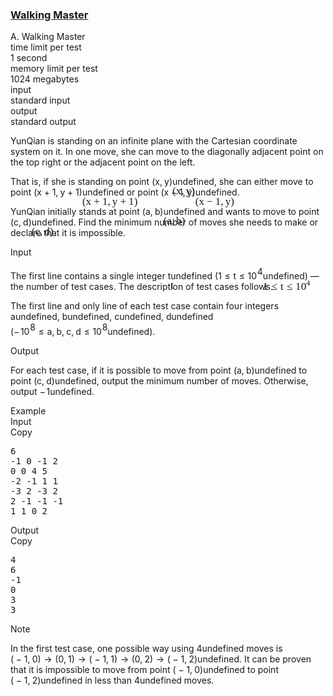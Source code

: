 <h3><a href="https://codeforces.com/contest/1806/problem/A" target="_blank" rel="noopener noreferrer">Walking Master</a></h3>
<div class="header"><div class="title">A. Walking Master</div><div class="time-limit"><div class="property-title">time limit per test</div>1 second</div><div class="memory-limit"><div class="property-title">memory limit per test</div>1024 megabytes</div><div class="input-file input-standard"><div class="property-title">input</div>standard input</div><div class="output-file output-standard"><div class="property-title">output</div>standard output</div></div><div><p>YunQian is standing on an infinite plane with the Cartesian coordinate system on it. In one move, she can move to the diagonally adjacent point on the top right or the adjacent point on the left.</p><p>That is, if she is standing on point <span class="MathJax_Preview" style="color: inherit;"><span class="MJXp-math" id="MJXp-Span-1"><span class="MJXp-mo" id="MJXp-Span-2" style="margin-left: 0em; margin-right: 0em;">(</span><span class="MJXp-mi MJXp-italic" id="MJXp-Span-3">x</span><span class="MJXp-mo" id="MJXp-Span-4" style="margin-left: 0em; margin-right: 0.222em;">,</span><span class="MJXp-mi MJXp-italic" id="MJXp-Span-5">y</span><span class="MJXp-mo" id="MJXp-Span-6" style="margin-left: 0em; margin-right: 0em;">)</span></span></span><span class="MathJax MathJax_Processed" id="MathJax-Element-1-Frame" tabindex="0" style=""><nobr><span class="math" id="MathJax-Span-1"><span style="display: inline-block; position: relative; width: 0em; height: 0px; font-size: 122%;"><span style="position: absolute;"><span class="mrow" id="MathJax-Span-2"><span class="mo" id="MathJax-Span-3" style="font-family: MathJax_Main;">(</span><span class="mi" id="MathJax-Span-4" style="font-family: MathJax_Math-italic;">x</span><span class="mo" id="MathJax-Span-5" style="font-family: MathJax_Main;">,</span><span class="mi" id="MathJax-Span-6" style="font-family: MathJax_Math-italic; padding-left: 0.179em;">y<span style="display: inline-block; overflow: hidden; height: 1px; width: 0.003em;"></span></span><span class="mo" id="MathJax-Span-7" style="font-family: MathJax_Main;">)</span></span></span></span></span></nobr></span>undefined, she can either move to point <span class="MathJax_Preview" style="color: inherit;"><span class="MJXp-math" id="MJXp-Span-7"><span class="MJXp-mo" id="MJXp-Span-8" style="margin-left: 0em; margin-right: 0em;">(</span><span class="MJXp-mi MJXp-italic" id="MJXp-Span-9">x</span><span class="MJXp-mo" id="MJXp-Span-10" style="margin-left: 0.267em; margin-right: 0.267em;">+</span><span class="MJXp-mn" id="MJXp-Span-11">1</span><span class="MJXp-mo" id="MJXp-Span-12" style="margin-left: 0em; margin-right: 0.222em;">,</span><span class="MJXp-mi MJXp-italic" id="MJXp-Span-13">y</span><span class="MJXp-mo" id="MJXp-Span-14" style="margin-left: 0.267em; margin-right: 0.267em;">+</span><span class="MJXp-mn" id="MJXp-Span-15">1</span><span class="MJXp-mo" id="MJXp-Span-16" style="margin-left: 0em; margin-right: 0em;">)</span></span></span><span class="MathJax MathJax_Processed" id="MathJax-Element-2-Frame" tabindex="0" style=""><nobr><span class="math" id="MathJax-Span-8"><span style="display: inline-block; position: relative; width: 0em; height: 0px; font-size: 122%;"><span style="position: absolute;"><span class="mrow" id="MathJax-Span-9"><span class="mo" id="MathJax-Span-10" style="font-family: MathJax_Main;">(</span><span class="mi" id="MathJax-Span-11" style="font-family: MathJax_Math-italic;">x</span><span class="mo" id="MathJax-Span-12" style="font-family: MathJax_Main; padding-left: 0.237em;">+</span><span class="mn" id="MathJax-Span-13" style="font-family: MathJax_Main; padding-left: 0.237em;">1</span><span class="mo" id="MathJax-Span-14" style="font-family: MathJax_Main;">,</span><span class="mi" id="MathJax-Span-15" style="font-family: MathJax_Math-italic; padding-left: 0.179em;">y<span style="display: inline-block; overflow: hidden; height: 1px; width: 0.003em;"></span></span><span class="mo" id="MathJax-Span-16" style="font-family: MathJax_Main; padding-left: 0.237em;">+</span><span class="mn" id="MathJax-Span-17" style="font-family: MathJax_Main; padding-left: 0.237em;">1</span><span class="mo" id="MathJax-Span-18" style="font-family: MathJax_Main;">)</span></span></span></span></span></nobr></span>undefined or point <span class="MathJax_Preview" style="color: inherit;"><span class="MJXp-math" id="MJXp-Span-17"><span class="MJXp-mo" id="MJXp-Span-18" style="margin-left: 0em; margin-right: 0em;">(</span><span class="MJXp-mi MJXp-italic" id="MJXp-Span-19">x</span><span class="MJXp-mo" id="MJXp-Span-20" style="margin-left: 0.267em; margin-right: 0.267em;">−</span><span class="MJXp-mn" id="MJXp-Span-21">1</span><span class="MJXp-mo" id="MJXp-Span-22" style="margin-left: 0em; margin-right: 0.222em;">,</span><span class="MJXp-mi MJXp-italic" id="MJXp-Span-23">y</span><span class="MJXp-mo" id="MJXp-Span-24" style="margin-left: 0em; margin-right: 0em;">)</span></span></span><span class="MathJax MathJax_Processed" id="MathJax-Element-3-Frame" tabindex="0" style=""><nobr><span class="math" id="MathJax-Span-19"><span style="display: inline-block; position: relative; width: 0em; height: 0px; font-size: 122%;"><span style="position: absolute;"><span class="mrow" id="MathJax-Span-20"><span class="mo" id="MathJax-Span-21" style="font-family: MathJax_Main;">(</span><span class="mi" id="MathJax-Span-22" style="font-family: MathJax_Math-italic;">x</span><span class="mo" id="MathJax-Span-23" style="font-family: MathJax_Main; padding-left: 0.237em;">−</span><span class="mn" id="MathJax-Span-24" style="font-family: MathJax_Main; padding-left: 0.237em;">1</span><span class="mo" id="MathJax-Span-25" style="font-family: MathJax_Main;">,</span><span class="mi" id="MathJax-Span-26" style="font-family: MathJax_Math-italic; padding-left: 0.179em;">y<span style="display: inline-block; overflow: hidden; height: 1px; width: 0.003em;"></span></span><span class="mo" id="MathJax-Span-27" style="font-family: MathJax_Main;">)</span></span></span></span></span></nobr></span>undefined.</p><p>YunQian initially stands at point <span class="MathJax_Preview" style="color: inherit;"><span class="MJXp-math" id="MJXp-Span-25"><span class="MJXp-mo" id="MJXp-Span-26" style="margin-left: 0em; margin-right: 0em;">(</span><span class="MJXp-mi MJXp-italic" id="MJXp-Span-27">a</span><span class="MJXp-mo" id="MJXp-Span-28" style="margin-left: 0em; margin-right: 0.222em;">,</span><span class="MJXp-mi MJXp-italic" id="MJXp-Span-29">b</span><span class="MJXp-mo" id="MJXp-Span-30" style="margin-left: 0em; margin-right: 0em;">)</span></span></span><span class="MathJax MathJax_Processed" id="MathJax-Element-4-Frame" tabindex="0" style=""><nobr><span class="math" id="MathJax-Span-28"><span style="display: inline-block; position: relative; width: 0em; height: 0px; font-size: 122%;"><span style="position: absolute;"><span class="mrow" id="MathJax-Span-29"><span class="mo" id="MathJax-Span-30" style="font-family: MathJax_Main;">(</span><span class="mi" id="MathJax-Span-31" style="font-family: MathJax_Math-italic;">a</span><span class="mo" id="MathJax-Span-32" style="font-family: MathJax_Main;">,</span><span class="mi" id="MathJax-Span-33" style="font-family: MathJax_Math-italic; padding-left: 0.179em;">b</span><span class="mo" id="MathJax-Span-34" style="font-family: MathJax_Main;">)</span></span></span></span></span></nobr></span>undefined and wants to move to point <span class="MathJax_Preview" style="color: inherit;"><span class="MJXp-math" id="MJXp-Span-31"><span class="MJXp-mo" id="MJXp-Span-32" style="margin-left: 0em; margin-right: 0em;">(</span><span class="MJXp-mi MJXp-italic" id="MJXp-Span-33">c</span><span class="MJXp-mo" id="MJXp-Span-34" style="margin-left: 0em; margin-right: 0.222em;">,</span><span class="MJXp-mi MJXp-italic" id="MJXp-Span-35">d</span><span class="MJXp-mo" id="MJXp-Span-36" style="margin-left: 0em; margin-right: 0em;">)</span></span></span><span class="MathJax MathJax_Processed" id="MathJax-Element-5-Frame" tabindex="0" style=""><nobr><span class="math" id="MathJax-Span-35"><span style="display: inline-block; position: relative; width: 0em; height: 0px; font-size: 122%;"><span style="position: absolute;"><span class="mrow" id="MathJax-Span-36"><span class="mo" id="MathJax-Span-37" style="font-family: MathJax_Main;">(</span><span class="mi" id="MathJax-Span-38" style="font-family: MathJax_Math-italic;">c</span><span class="mo" id="MathJax-Span-39" style="font-family: MathJax_Main;">,</span><span class="mi" id="MathJax-Span-40" style="font-family: MathJax_Math-italic; padding-left: 0.179em;">d<span style="display: inline-block; overflow: hidden; height: 1px; width: 0.003em;"></span></span><span class="mo" id="MathJax-Span-41" style="font-family: MathJax_Main;">)</span></span></span></span></span></nobr></span>undefined. Find the minimum number of moves she needs to make or declare that it is impossible.</p></div><div class="input-specification"><div class="section-title">Input</div><p>The first line contains a single integer <span class="MathJax_Preview" style="color: inherit;"><span class="MJXp-math" id="MJXp-Span-37"><span class="MJXp-mi MJXp-italic" id="MJXp-Span-38">t</span></span></span><span class="MathJax MathJax_Processed" id="MathJax-Element-6-Frame" tabindex="0" style=""><nobr><span class="math" id="MathJax-Span-42"><span style="display: inline-block; position: relative; width: 0em; height: 0px; font-size: 122%;"><span style="position: absolute;"><span class="mrow" id="MathJax-Span-43"><span class="mi" id="MathJax-Span-44" style="font-family: MathJax_Math-italic;">t</span></span></span></span></span></nobr></span>undefined (<span class="MathJax_Preview" style="color: inherit;"><span class="MJXp-math" id="MJXp-Span-39"><span class="MJXp-mn" id="MJXp-Span-40">1</span><span class="MJXp-mo" id="MJXp-Span-41" style="margin-left: 0.333em; margin-right: 0.333em;">≤</span><span class="MJXp-mi MJXp-italic" id="MJXp-Span-42">t</span><span class="MJXp-mo" id="MJXp-Span-43" style="margin-left: 0.333em; margin-right: 0.333em;">≤</span><span class="MJXp-msubsup" id="MJXp-Span-44"><span class="MJXp-mn" id="MJXp-Span-45" style="margin-right: 0.05em;">10</span><span class="MJXp-mn MJXp-script" id="MJXp-Span-46" style="vertical-align: 0.5em;">4</span></span></span></span><span class="MathJax MathJax_Processed" id="MathJax-Element-7-Frame" tabindex="0" style=""><nobr><span class="math" id="MathJax-Span-45"><span style="display: inline-block; position: relative; width: 0em; height: 0px; font-size: 122%;"><span style="position: absolute;"><span class="mrow" id="MathJax-Span-46"><span class="mn" id="MathJax-Span-47" style="font-family: MathJax_Main;">1</span><span class="mo" id="MathJax-Span-48" style="font-family: MathJax_Main; padding-left: 0.296em;">≤</span><span class="mi" id="MathJax-Span-49" style="font-family: MathJax_Math-italic; padding-left: 0.296em;">t</span><span class="mo" id="MathJax-Span-50" style="font-family: MathJax_Main; padding-left: 0.296em;">≤</span><span class="msubsup" id="MathJax-Span-51" style="padding-left: 0.296em;"><span style="display: inline-block; position: relative; width: 1.408em; height: 0px;"><span style="position: absolute; clip: rect(3.165em, 1000.94em, 4.16em, -999.997em); top: -3.978em; left: 0em;"><span class="mn" id="MathJax-Span-52" style="font-family: MathJax_Main;">10</span><span style="display: inline-block; width: 0px; height: 3.984em;"></span></span><span style="position: absolute; top: -4.388em; left: 0.998em;"><span class="mn" id="MathJax-Span-53" style="font-size: 70.7%; font-family: MathJax_Main;">4</span><span style="display: inline-block; width: 0px; height: 3.984em;"></span></span></span></span></span></span></span></span></nobr></span>undefined)&nbsp;— the number of test cases. The description of test cases follows.</p><p>The first line and only line of each test case contain four integers <span class="MathJax_Preview" style="color: inherit;"><span class="MJXp-math" id="MJXp-Span-47"><span class="MJXp-mi MJXp-italic" id="MJXp-Span-48">a</span></span></span><span class="MathJax MathJax_Processing" id="MathJax-Element-8-Frame" tabindex="0"></span>undefined, <span class="MathJax_Preview" style="color: inherit;"><span class="MJXp-math" id="MJXp-Span-49"><span class="MJXp-mi MJXp-italic" id="MJXp-Span-50">b</span></span></span><span class="MathJax MathJax_Processing" id="MathJax-Element-9-Frame" tabindex="0"></span>undefined, <span class="MathJax_Preview" style="color: inherit;"><span class="MJXp-math" id="MJXp-Span-51"><span class="MJXp-mi MJXp-italic" id="MJXp-Span-52">c</span></span></span><span class="MathJax MathJax_Processing" id="MathJax-Element-10-Frame" tabindex="0"></span>undefined, <span class="MathJax_Preview" style="color: inherit;"><span class="MJXp-math" id="MJXp-Span-53"><span class="MJXp-mi MJXp-italic" id="MJXp-Span-54">d</span></span></span><span class="MathJax MathJax_Processing" id="MathJax-Element-11-Frame" tabindex="0"></span>undefined (<span class="MathJax_Preview" style="color: inherit;"><span class="MJXp-math" id="MJXp-Span-55"><span class="MJXp-mo" id="MJXp-Span-56" style="margin-left: 0em; margin-right: 0.111em;">−</span><span class="MJXp-msubsup" id="MJXp-Span-57"><span class="MJXp-mn" id="MJXp-Span-58" style="margin-right: 0.05em;">10</span><span class="MJXp-mn MJXp-script" id="MJXp-Span-59" style="vertical-align: 0.5em;">8</span></span><span class="MJXp-mo" id="MJXp-Span-60" style="margin-left: 0.333em; margin-right: 0.333em;">≤</span><span class="MJXp-mi MJXp-italic" id="MJXp-Span-61">a</span><span class="MJXp-mo" id="MJXp-Span-62" style="margin-left: 0em; margin-right: 0.222em;">,</span><span class="MJXp-mi MJXp-italic" id="MJXp-Span-63">b</span><span class="MJXp-mo" id="MJXp-Span-64" style="margin-left: 0em; margin-right: 0.222em;">,</span><span class="MJXp-mi MJXp-italic" id="MJXp-Span-65">c</span><span class="MJXp-mo" id="MJXp-Span-66" style="margin-left: 0em; margin-right: 0.222em;">,</span><span class="MJXp-mi MJXp-italic" id="MJXp-Span-67">d</span><span class="MJXp-mo" id="MJXp-Span-68" style="margin-left: 0.333em; margin-right: 0.333em;">≤</span><span class="MJXp-msubsup" id="MJXp-Span-69"><span class="MJXp-mn" id="MJXp-Span-70" style="margin-right: 0.05em;">10</span><span class="MJXp-mn MJXp-script" id="MJXp-Span-71" style="vertical-align: 0.5em;">8</span></span></span></span><span class="MathJax MathJax_Processing" id="MathJax-Element-12-Frame" tabindex="0"></span>undefined).</p></div><div class="output-specification"><div class="section-title">Output</div><p>For each test case, if it is possible to move from point <span class="MathJax_Preview" style="color: inherit;"><span class="MJXp-math" id="MJXp-Span-72"><span class="MJXp-mo" id="MJXp-Span-73" style="margin-left: 0em; margin-right: 0em;">(</span><span class="MJXp-mi MJXp-italic" id="MJXp-Span-74">a</span><span class="MJXp-mo" id="MJXp-Span-75" style="margin-left: 0em; margin-right: 0.222em;">,</span><span class="MJXp-mi MJXp-italic" id="MJXp-Span-76">b</span><span class="MJXp-mo" id="MJXp-Span-77" style="margin-left: 0em; margin-right: 0em;">)</span></span></span><span class="MathJax MathJax_Processing" id="MathJax-Element-13-Frame" tabindex="0"></span>undefined to point <span class="MathJax_Preview" style="color: inherit;"><span class="MJXp-math" id="MJXp-Span-78"><span class="MJXp-mo" id="MJXp-Span-79" style="margin-left: 0em; margin-right: 0em;">(</span><span class="MJXp-mi MJXp-italic" id="MJXp-Span-80">c</span><span class="MJXp-mo" id="MJXp-Span-81" style="margin-left: 0em; margin-right: 0.222em;">,</span><span class="MJXp-mi MJXp-italic" id="MJXp-Span-82">d</span><span class="MJXp-mo" id="MJXp-Span-83" style="margin-left: 0em; margin-right: 0em;">)</span></span></span><span class="MathJax MathJax_Processing" id="MathJax-Element-14-Frame" tabindex="0"></span>undefined, output the minimum number of moves. Otherwise, output <span class="MathJax_Preview" style="color: inherit;"><span class="MJXp-math" id="MJXp-Span-84"><span class="MJXp-mo" id="MJXp-Span-85" style="margin-left: 0em; margin-right: 0.111em;">−</span><span class="MJXp-mn" id="MJXp-Span-86">1</span></span></span><span class="MathJax MathJax_Processing" id="MathJax-Element-15-Frame" tabindex="0"></span>undefined.</p></div><div class="sample-tests"><div class="section-title">Example</div><div class="sample-test"><div class="input"><div class="title">Input<div title="Copy" data-clipboard-target="#id0039503794546203885" id="id004351346818942353" class="input-output-copier">Copy</div></div><pre id="id0039503794546203885"><div class="test-example-line test-example-line-even test-example-line-0">6</div><div class="test-example-line test-example-line-odd test-example-line-1">-1 0 -1 2</div><div class="test-example-line test-example-line-even test-example-line-2">0 0 4 5</div><div class="test-example-line test-example-line-odd test-example-line-3">-2 -1 1 1</div><div class="test-example-line test-example-line-even test-example-line-4">-3 2 -3 2</div><div class="test-example-line test-example-line-odd test-example-line-5">2 -1 -1 -1</div><div class="test-example-line test-example-line-even test-example-line-6">1 1 0 2</div></pre></div><div class="output"><div class="title">Output<div title="Copy" data-clipboard-target="#id0036891619311887724" id="id006875881557651391" class="input-output-copier">Copy</div></div><pre id="id0036891619311887724">4
6
-1
0
3
3
</pre></div></div></div><div class="note"><div class="section-title">Note</div><p>In the first test case, one possible way using <span class="MathJax_Preview" style="color: inherit;"><span class="MJXp-math" id="MJXp-Span-87"><span class="MJXp-mn" id="MJXp-Span-88">4</span></span></span><span class="MathJax MathJax_Processing" id="MathJax-Element-16-Frame" tabindex="0"></span>undefined moves is <span class="MathJax_Preview" style="color: inherit;"><span class="MJXp-math" id="MJXp-Span-89"><span class="MJXp-mo" id="MJXp-Span-90" style="margin-left: 0em; margin-right: 0em;">(</span><span class="MJXp-mo" id="MJXp-Span-91" style="margin-left: 0.267em; margin-right: 0.267em;">−</span><span class="MJXp-mn" id="MJXp-Span-92">1</span><span class="MJXp-mo" id="MJXp-Span-93" style="margin-left: 0em; margin-right: 0.222em;">,</span><span class="MJXp-mn" id="MJXp-Span-94">0</span><span class="MJXp-mo" id="MJXp-Span-95" style="margin-left: 0em; margin-right: 0em;">)</span><span class="MJXp-mo" id="MJXp-Span-96" style="margin-left: 0.333em; margin-right: 0.333em;">→</span><span class="MJXp-mo" id="MJXp-Span-97" style="margin-left: 0em; margin-right: 0em;">(</span><span class="MJXp-mn" id="MJXp-Span-98">0</span><span class="MJXp-mo" id="MJXp-Span-99" style="margin-left: 0em; margin-right: 0.222em;">,</span><span class="MJXp-mn" id="MJXp-Span-100">1</span><span class="MJXp-mo" id="MJXp-Span-101" style="margin-left: 0em; margin-right: 0em;">)</span><span class="MJXp-mo" id="MJXp-Span-102" style="margin-left: 0.333em; margin-right: 0.333em;">→</span><span class="MJXp-mo" id="MJXp-Span-103" style="margin-left: 0em; margin-right: 0em;">(</span><span class="MJXp-mo" id="MJXp-Span-104" style="margin-left: 0.267em; margin-right: 0.267em;">−</span><span class="MJXp-mn" id="MJXp-Span-105">1</span><span class="MJXp-mo" id="MJXp-Span-106" style="margin-left: 0em; margin-right: 0.222em;">,</span><span class="MJXp-mn" id="MJXp-Span-107">1</span><span class="MJXp-mo" id="MJXp-Span-108" style="margin-left: 0em; margin-right: 0em;">)</span><span class="MJXp-mo" id="MJXp-Span-109" style="margin-left: 0.333em; margin-right: 0.333em;">→</span><span class="MJXp-mo" id="MJXp-Span-110" style="margin-left: 0em; margin-right: 0em;">(</span><span class="MJXp-mn" id="MJXp-Span-111">0</span><span class="MJXp-mo" id="MJXp-Span-112" style="margin-left: 0em; margin-right: 0.222em;">,</span><span class="MJXp-mn" id="MJXp-Span-113">2</span><span class="MJXp-mo" id="MJXp-Span-114" style="margin-left: 0em; margin-right: 0em;">)</span><span class="MJXp-mo" id="MJXp-Span-115" style="margin-left: 0.333em; margin-right: 0.333em;">→</span><span class="MJXp-mo" id="MJXp-Span-116" style="margin-left: 0em; margin-right: 0em;">(</span><span class="MJXp-mo" id="MJXp-Span-117" style="margin-left: 0.267em; margin-right: 0.267em;">−</span><span class="MJXp-mn" id="MJXp-Span-118">1</span><span class="MJXp-mo" id="MJXp-Span-119" style="margin-left: 0em; margin-right: 0.222em;">,</span><span class="MJXp-mn" id="MJXp-Span-120">2</span><span class="MJXp-mo" id="MJXp-Span-121" style="margin-left: 0em; margin-right: 0em;">)</span></span></span><span class="MathJax MathJax_Processing" id="MathJax-Element-17-Frame" tabindex="0"></span>undefined. It can be proven that it is impossible to move from point <span class="MathJax_Preview" style="color: inherit;"><span class="MJXp-math" id="MJXp-Span-122"><span class="MJXp-mo" id="MJXp-Span-123" style="margin-left: 0em; margin-right: 0em;">(</span><span class="MJXp-mo" id="MJXp-Span-124" style="margin-left: 0.267em; margin-right: 0.267em;">−</span><span class="MJXp-mn" id="MJXp-Span-125">1</span><span class="MJXp-mo" id="MJXp-Span-126" style="margin-left: 0em; margin-right: 0.222em;">,</span><span class="MJXp-mn" id="MJXp-Span-127">0</span><span class="MJXp-mo" id="MJXp-Span-128" style="margin-left: 0em; margin-right: 0em;">)</span></span></span><span class="MathJax MathJax_Processing" id="MathJax-Element-18-Frame" tabindex="0"></span>undefined to point <span class="MathJax_Preview" style="color: inherit;"><span class="MJXp-math" id="MJXp-Span-129"><span class="MJXp-mo" id="MJXp-Span-130" style="margin-left: 0em; margin-right: 0em;">(</span><span class="MJXp-mo" id="MJXp-Span-131" style="margin-left: 0.267em; margin-right: 0.267em;">−</span><span class="MJXp-mn" id="MJXp-Span-132">1</span><span class="MJXp-mo" id="MJXp-Span-133" style="margin-left: 0em; margin-right: 0.222em;">,</span><span class="MJXp-mn" id="MJXp-Span-134">2</span><span class="MJXp-mo" id="MJXp-Span-135" style="margin-left: 0em; margin-right: 0em;">)</span></span></span><span class="MathJax MathJax_Processing" id="MathJax-Element-19-Frame" tabindex="0"></span>undefined in less than <span class="MathJax_Preview" style="color: inherit;"><span class="MJXp-math" id="MJXp-Span-136"><span class="MJXp-mn" id="MJXp-Span-137">4</span></span></span><span class="MathJax MathJax_Processing" id="MathJax-Element-20-Frame" tabindex="0"></span>undefined moves.</p></div>